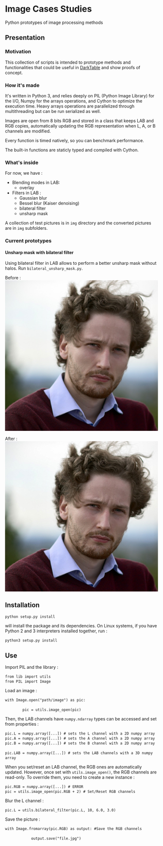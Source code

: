  # Image Cases Studies
Python prototypes of image processing methods

## Presentation

### Motivation

This collection of scripts is intended to prototype methods and functionalities that
could be useful in [DarkTable](https://github.com/darktable-org/darktable) and
show proofs of concept.

### How it's made

It's written in Python 3, and relies deeply on PIL (Python Image Library) for the I/O, Numpy for the arrays
operations, and Cython to optimize the execution time. Heavy arrays operations 
are parallelized through multithreading but
can be run serialized as well.

Images are open from 8 bits RGB and stored in a class that keeps LAB and RGB copies,
automatically updating the RGB representation when L, A, or B channels are modified.

Every function is timed natively, so you can benchmark performance. 

The built-in functions are staticly typed and compiled with Cython.

### What's inside

For now, we have :

* Blending modes in LAB:
    * overlay
* Filters in LAB :
    * Gaussian blur
    * Bessel blur (Kaiser denoising)
    * bilateral filter
    * unsharp mask
    
A collection of test pictures is in `img` directory and the converted pictures
are in `img` subfolders.
    
### Current prototypes

#### Unsharp mask with bilateral filter

Using bilateral filter in LAB allows to perform a better unsharp mask without
halos. Run `bilateral_unsharp_mask.py`.

Before :
![alt text](img/original.jpg "Before")

After :
![alt text](img/bilateral-unsharp-mask/original.jpg "After")

## Installation

    python setup.py install

will install the package and its dependencies. On Linux systems, if you have
Python 2 and 3 interpreters installed together, run :

    python3 setup.py install
    
## Use

Import PIL and the library : 

    from lib import utils
    from PIL import Image
    
Load an image :

    with Image.open("path/image") as pic:

            pic = utils.image_open(pic)
    
Then, the LAB channels have `numpy.ndarray` types can be accessed and set from properties :

    pic.L = numpy.array([...]) # sets the L channel with a 2D numpy array
    pic.A = numpy.array([...]) # sets the A channel with a 2D numpy array
    pic.B = numpy.array([...]) # sets the B channel with a 2D numpy array
    
    pic.LAB = numpy.array([...]) # sets the LAB channels with a 3D numpy array
    
When you set/reset an LAB channel, the RGB ones are automatically updated. However,
once set with `utils.image_open()`, the RGB channels are read-only. To override them, you need to create a
new instance :

    pic.RGB = numpy.array([...]) # ERROR
    pic = utils.image_open(pic.RGB + 2) # Set/Reset RGB channels
    

Blur the L channel : 

    pic.L = utils.bilateral_filter(pic.L, 10, 6.0, 3.0)
    
Save the picture :
    
    with Image.fromarray(pic.RGB) as output: #Save the RGB channels

                output.save("file.jpg")
    

